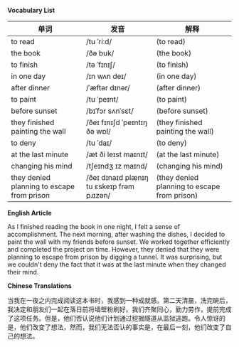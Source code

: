 **Vocabulary List**

| 单词 | 发音 | 解释 |
|------|------|------|
| to read | /tu ˈriːd/ | (to read) |
| the book | /ðə buk/ | (the book) |
| to finish | /tə ˈfɪnɪʃ/ | (to finish) |
| in one day | /ɪn wʌn deɪ/ | (in one day) |
| after dinner | /ˈæftər dɪnər/ | (after dinner) |
| to paint | /tu ˈpeɪnt/ | (to paint) |
| before sunset | /bɪˈfɔr sʌnˈsɛt/ | (before sunset) |
| they finished painting the wall | /ðeɪ fɪnɪʃd ˈpeɪntɪŋ ðə wɒl/ | (they finished painting the wall) |
| to deny | /tu ˈdaɪ/ | (to deny) |
| at the last minute | /æt ði leɪst maɪnɪt/ | (at the last minute) |
| changing his mind | /tʃeɪndʒ ɪz maɪnd/ | (changing his mind) |
| they denied planning to escape from prison | /ðeɪ dɪnaɪd plænɪŋ tu ɛskeɪp frəm pɹɪzən/ | (they denied planning to escape from prison) |

**English Article**

As I finished reading the book in one night, I felt a sense of accomplishment. The next morning, after washing the dishes, I decided to paint the wall with my friends before sunset. We worked together efficiently and completed the project on time. However, they denied that they were planning to escape from prison by digging a tunnel. It was surprising, but we couldn't deny the fact that it was at the last minute when they changed their mind.

**Chinese Translations**

当我在一夜之内完成阅读这本书时，我感到一种成就感。第二天清晨，洗完碗后，我决定和朋友们一起在落日前将墙壁粉刷好。我们齐聚同心，勤力劳作，提前完成了这项任务。但是，他们否认说他们计划通过挖掘隧道从监狱逃跑。令人惊讶的是，他们改变了想法，然而，我们无法否认的事实是，在最后一刻，他们改变了自己的想法。